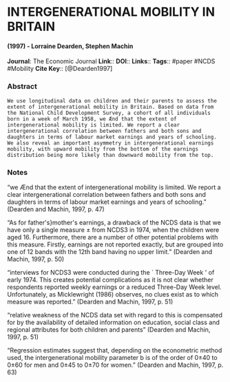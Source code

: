 # INTERGENERATIONAL MOBILITY IN BRITAIN
#### (1997) - Lorraine Dearden, Stephen Machin
**Journal**: The Economic Journal
**Link**:: 
**DOI**:: 
**Links**:: 
**Tags**:: #paper #NCDS #Mobility 
**Cite Key**:: [@Dearden1997]

### Abstract

```
We use longitudinal data on children and their parents to assess the extent of intergenerational mobility in Britain. Based on data from the National Child Development Survey, a cohort of all individuals born in a week of March 1958, we Ænd that the extent of intergenerational mobility is limited. We report a clear intergenerational correlation between fathers and both sons and daughters in terms of labour market earnings and years of schooling. We also reveal an important asymmetry in intergenerational earnings mobility, with upward mobility from the bottom of the earnings distribution being more likely than downward mobility from the top.
```

### Notes

“we Ænd that the extent of intergenerational mobility is limited. We report a clear intergenerational correlation between fathers and both sons and daughters in terms of labour market earnings and years of schooling.” (Dearden and Machin, 1997, p. 47)

“As for father's}mother's earnings, a drawback of the NCDS data is that we have only a single measure ± from NCDS3 in 1974, when the children were aged 16. Furthermore, there are a number of other potential problems with this measure. Firstly, earnings are not reported exactly, but are grouped into one of 12 bands with the 12th band having no upper limit.” (Dearden and Machin, 1997, p. 50)

“interviews for NCDS3 were conducted during the ` Three-Day Week ' of early 1974. This creates potential complications as it is not clear whether respondents reported weekly earnings or a reduced Three-Day Week level. Unfortunately, as Micklewright (1986) observes, no clues exist as to which measure was reported.” (Dearden and Machin, 1997, p. 51)

“relative weakness of the NCDS data set with regard to this is compensated for by the availability of detailed information on education, social class and regional attributes for both children and parents” (Dearden and Machin, 1997, p. 51)

“Regression estimates suggest that, depending on the econometric method used, the intergenerational mobility parameter b is of the order of 0±40 to 0±60 for men and 0±45 to 0±70 for women.” (Dearden and Machin, 1997, p. 63)